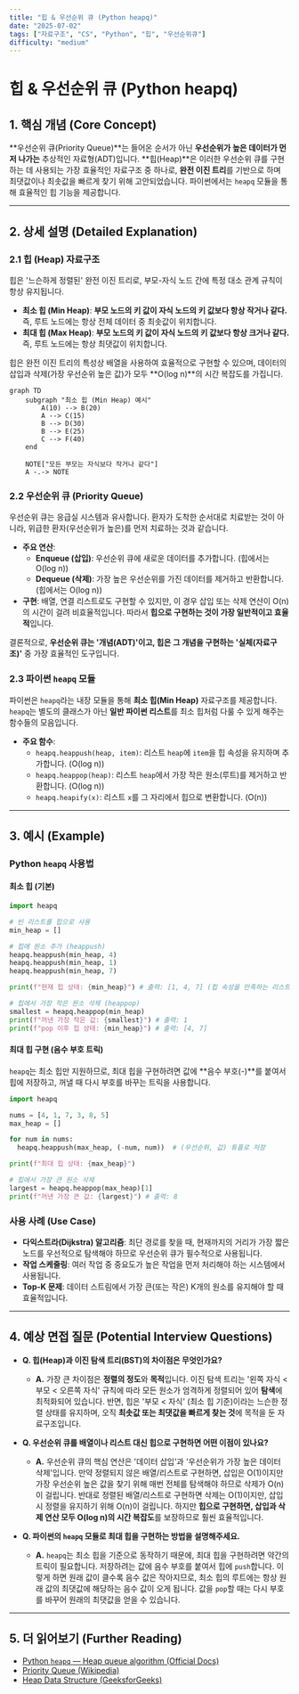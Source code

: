 ```yaml
---
title: "힙 & 우선순위 큐 (Python heapq)"
date: "2025-07-02"
tags: ["자료구조", "CS", "Python", "힙", "우선순위큐"]
difficulty: "medium"
---
```


# 힙 & 우선순위 큐 (Python heapq)

## 1. 핵심 개념 (Core Concept)

**우선순위 큐(Priority Queue)**는 들어온 순서가 아닌 **우선순위가 높은 데이터가 먼저 나가는** 추상적인 자료형(ADT)입니다. **힙(Heap)**은 이러한 우선순위 큐를 구현하는 데 사용되는 가장 효율적인 자료구조 중 하나로, **완전 이진 트리**를 기반으로 하며 최댓값이나 최솟값을 빠르게 찾기 위해 고안되었습니다. 파이썬에서는 `heapq` 모듈을 통해 효율적인 힙 기능을 제공합니다.

---

## 2. 상세 설명 (Detailed Explanation)

### 2.1 힙 (Heap) 자료구조

힙은 '느슨하게 정렬된' 완전 이진 트리로, 부모-자식 노드 간에 특정 대소 관계 규칙이 항상 유지됩니다.

*   **최소 힙 (Min Heap)**: **부모 노드의 키 값이 자식 노드의 키 값보다 항상 작거나 같다.** 즉, 루트 노드에는 항상 전체 데이터 중 최솟값이 위치합니다.
*   **최대 힙 (Max Heap)**: **부모 노드의 키 값이 자식 노드의 키 값보다 항상 크거나 같다.** 즉, 루트 노드에는 항상 최댓값이 위치합니다.

힙은 완전 이진 트리의 특성상 배열을 사용하여 효율적으로 구현할 수 있으며, 데이터의 삽입과 삭제(가장 우선순위 높은 값)가 모두 **O(log n)**의 시간 복잡도를 가집니다.

```mermaid
graph TD
    subgraph "최소 힙 (Min Heap) 예시"
        A(10) --> B(20)
        A --> C(15)
        B --> D(30)
        B --> E(25)
        C --> F(40)
    end
    
    NOTE["모든 부모는 자식보다 작거나 같다"]
    A -.-> NOTE
```

### 2.2 우선순위 큐 (Priority Queue)

우선순위 큐는 응급실 시스템과 유사합니다. 환자가 도착한 순서대로 치료받는 것이 아니라, 위급한 환자(우선순위가 높은)를 먼저 치료하는 것과 같습니다.

*   **주요 연산**:
    *   **Enqueue (삽입)**: 우선순위 큐에 새로운 데이터를 추가합니다. (힙에서는 O(log n))
    *   **Dequeue (삭제)**: 가장 높은 우선순위를 가진 데이터를 제거하고 반환합니다. (힙에서는 O(log n))
*   **구현**: 배열, 연결 리스트로도 구현할 수 있지만, 이 경우 삽입 또는 삭제 연산이 O(n)의 시간이 걸려 비효율적입니다. 따라서 **힙으로 구현하는 것이 가장 일반적이고 효율적**입니다.

결론적으로, **우선순위 큐는 '개념(ADT)'이고, 힙은 그 개념을 구현하는 '실체(자료구조)'** 중 가장 효율적인 도구입니다.

### 2.3 파이썬 `heapq` 모듈

파이썬은 `heapq`라는 내장 모듈을 통해 **최소 힙(Min Heap)** 자료구조를 제공합니다. `heapq`는 별도의 클래스가 아닌 **일반 파이썬 리스트**를 최소 힙처럼 다룰 수 있게 해주는 함수들의 모음입니다.

*   **주요 함수**:
    *   `heapq.heappush(heap, item)`: 리스트 `heap`에 `item`을 힙 속성을 유지하며 추가합니다. (O(log n))
    *   `heapq.heappop(heap)`: 리스트 `heap`에서 가장 작은 원소(루트)를 제거하고 반환합니다. (O(log n))
    *   `heapq.heapify(x)`: 리스트 `x`를 그 자리에서 힙으로 변환합니다. (O(n))

---

## 3. 예시 (Example)

### Python `heapq` 사용법

#### 최소 힙 (기본)
```python
import heapq

# 빈 리스트를 힙으로 사용
min_heap = []

# 힙에 원소 추가 (heappush)
heapq.heappush(min_heap, 4)
heapq.heappush(min_heap, 1)
heapq.heappush(min_heap, 7)

print(f"현재 힙 상태: {min_heap}") # 출력: [1, 4, 7] (힙 속성을 만족하는 리스트)

# 힙에서 가장 작은 원소 삭제 (heappop)
smallest = heapq.heappop(min_heap)
print(f"꺼낸 가장 작은 값: {smallest}") # 출력: 1
print(f"pop 이후 힙 상태: {min_heap}") # 출력: [4, 7]
```

#### 최대 힙 구현 (음수 부호 트릭)
`heapq`는 최소 힙만 지원하므로, 최대 힙을 구현하려면 값에 **음수 부호(-)**를 붙여서 힙에 저장하고, 꺼낼 때 다시 부호를 바꾸는 트릭을 사용합니다.

```python
import heapq

nums = [4, 1, 7, 3, 8, 5]
max_heap = []

for num in nums:
  heapq.heappush(max_heap, (-num, num))  # (우선순위, 값) 튜플로 저장

print(f"최대 힙 상태: {max_heap}")

# 힙에서 가장 큰 원소 삭제
largest = heapq.heappop(max_heap)[1]
print(f"꺼낸 가장 큰 값: {largest}") # 출력: 8
```

### 사용 사례 (Use Case)
*   **다익스트라(Dijkstra) 알고리즘**: 최단 경로를 찾을 때, 현재까지의 거리가 가장 짧은 노드를 우선적으로 탐색해야 하므로 우선순위 큐가 필수적으로 사용됩니다.
*   **작업 스케줄링**: 여러 작업 중 중요도가 높은 작업을 먼저 처리해야 하는 시스템에서 사용됩니다.
*   **Top-K 문제**: 데이터 스트림에서 가장 큰(또는 작은) K개의 원소를 유지해야 할 때 효율적입니다.

---

## 4. 예상 면접 질문 (Potential Interview Questions)

*   **Q. 힙(Heap)과 이진 탐색 트리(BST)의 차이점은 무엇인가요?**
    *   **A.** 가장 큰 차이점은 **정렬의 정도**와 **목적**입니다. 이진 탐색 트리는 '왼쪽 자식 < 부모 < 오른쪽 자식' 규칙에 따라 모든 원소가 엄격하게 정렬되어 있어 **탐색**에 최적화되어 있습니다. 반면, 힙은 '부모 < 자식' (최소 힙 기준)이라는 느슨한 정렬 상태를 유지하며, 오직 **최솟값 또는 최댓값을 빠르게 찾는 것**에 목적을 둔 자료구조입니다.

*   **Q. 우선순위 큐를 배열이나 리스트 대신 힙으로 구현하면 어떤 이점이 있나요?**
    *   **A.** 우선순위 큐의 핵심 연산은 '데이터 삽입'과 '우선순위가 가장 높은 데이터 삭제'입니다. 만약 정렬되지 않은 배열/리스트로 구현하면, 삽입은 O(1)이지만 가장 우선순위 높은 값을 찾기 위해 매번 전체를 탐색해야 하므로 삭제가 O(n)이 걸립니다. 반대로 정렬된 배열/리스트로 구현하면 삭제는 O(1)이지만, 삽입 시 정렬을 유지하기 위해 O(n)이 걸립니다. 하지만 **힙으로 구현하면, 삽입과 삭제 연산 모두 O(log n)의 시간 복잡도**를 보장하므로 훨씬 효율적입니다.

*   **Q. 파이썬의 `heapq` 모듈로 최대 힙을 구현하는 방법을 설명해주세요.**
    *   **A.** `heapq`는 최소 힙을 기준으로 동작하기 때문에, 최대 힙을 구현하려면 약간의 트릭이 필요합니다. 저장하려는 값에 음수 부호를 붙여서 힙에 `push`합니다. 이렇게 하면 원래 값이 클수록 음수 값은 작아지므로, 최소 힙의 루트에는 항상 원래 값의 최댓값에 해당하는 음수 값이 오게 됩니다. 값을 `pop`할 때는 다시 부호를 바꾸어 원래의 최댓값을 얻을 수 있습니다.

---

## 5. 더 읽어보기 (Further Reading)

*   [Python `heapq` — Heap queue algorithm (Official Docs)](https://docs.python.org/3/library/heapq.html)
*   [Priority Queue (Wikipedia)](https://en.wikipedia.org/wiki/Priority_queue)
*   [Heap Data Structure (GeeksforGeeks)](https://www.geeksforgeeks.org/heap-data-structure/)